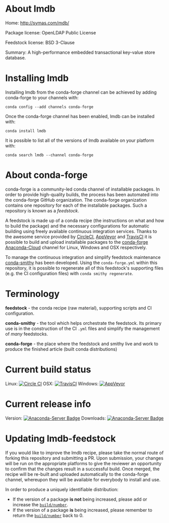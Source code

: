 About lmdb
==========

Home: http://symas.com/mdb/

Package license: OpenLDAP Public License

Feedstock license: BSD 3-Clause

Summary: A high-performance embedded transactional key-value store database.



Installing lmdb
===============

Installing lmdb from the conda-forge channel can be achieved by adding conda-forge to your channels with:

```
conda config --add channels conda-forge
```

Once the conda-forge channel has been enabled, lmdb can be installed with:

```
conda install lmdb
```

It is possible to list all of the versions of lmdb available on your platform with:

```
conda search lmdb --channel conda-forge
```


About conda-forge
=================

conda-forge is a community-led conda channel of installable packages.
In order to provide high-quality builds, the process has been automated into the
conda-forge GitHub organization. The conda-forge organization contains one repository 
for each of the installable packages. Such a repository is known as a *feedstock*.

A feedstock is made up of a conda recipe (the instructions on what and how to build
the package) and the necessary configurations for automatic building using freely
available continuous integration services. Thanks to the awesome service provided by
[CircleCI](https://circleci.com/), [AppVeyor](http://www.appveyor.com/)
and [TravisCI](https://travis-ci.org/) it is possible to build and upload installable
packages to the [conda-forge](https://anaconda.org/conda-forge)
[Anaconda-Cloud](http://docs.anaconda.org/) channel for Linux, Windows and OSX respectively.

To manage the continuous integration and simplify feedstock maintenance
[conda-smithy](http://github.com/conda-forge/conda-smithy) has been developed.
Using the ``conda-forge.yml`` within this repository, it is possible to regenerate all of
this feedstock's supporting files (e.g. the CI configuration files) with ``conda smithy regenerate``.


Terminology
===========

**feedstock** - the conda recipe (raw material), supporting scripts and CI configuration.

**conda-smithy** - the tool which helps orchestrate the feedstock.
                   Its primary use is in the construction of the CI ``.yml`` files
                   and simplify the management of *many* feedstocks.

**conda-forge** - the place where the feedstock and smithy live and work to
                  produce the finished article (built conda distributions)

Current build status
====================

Linux: [![Circle CI](https://circleci.com/gh/conda-forge/lmdb-feedstock.svg?style=svg)](https://circleci.com/gh/conda-forge/lmdb-feedstock)
OSX: [![TravisCI](https://travis-ci.org/conda-forge/lmdb-feedstock.svg?branch=master)](https://travis-ci.org/conda-forge/lmdb-feedstock) 
Windows: [![AppVeyor](https://ci.appveyor.com/api/projects/status/github/conda-forge/lmdb-feedstock?svg=True)](https://ci.appveyor.com/project/conda-forge/lmdb-feedstock/branch/master)

Current release info
====================
Version: [![Anaconda-Server Badge](https://anaconda.org/conda-forge/lmdb/badges/version.svg)](https://anaconda.org/conda-forge/lmdb)
Downloads: [![Anaconda-Server Badge](https://anaconda.org/conda-forge/lmdb/badges/downloads.svg)](https://anaconda.org/conda-forge/lmdb)


Updating lmdb-feedstock
=======================

If you would like to improve the lmdb recipe, please take the normal
route of forking this repository and submitting a PR. Upon submission, your changes will
be run on the appropriate platforms to give the reviewer an opportunity to confirm that the
changes result in a successful build. Once merged, the recipe will be re-built and uploaded
automatically to the conda-forge channel, whereupon they will be available for everybody to
install and use.

In order to produce a uniquely identifiable distribution:
 * If the version of a package **is not** being increased, please add or increase
   the [``build/number``](http://conda.pydata.org/docs/building/meta-yaml.html#build-number-and-string). 
 * If the version of a package **is** being increased, please remember to return
   the [``build/number``](http://conda.pydata.org/docs/building/meta-yaml.html#build-number-and-string)
   back to 0.

